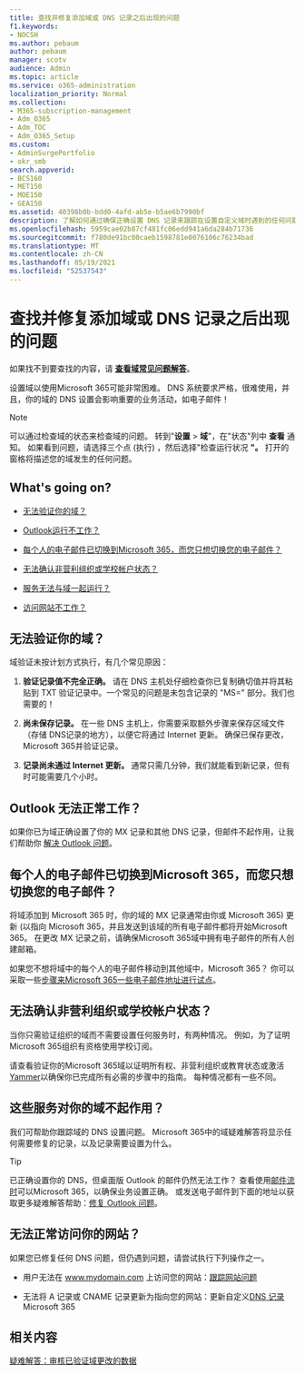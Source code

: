 ```yaml
---
title: 查找并修复添加域或 DNS 记录之后出现的问题
f1.keywords:
- NOCSH
ms.author: pebaum
author: pebaum
manager: scotv
audience: Admin
ms.topic: article
ms.service: o365-administration
localization_priority: Normal
ms.collection:
- M365-subscription-management
- Adm_O365
- Adm_TOC
- Adm_O365_Setup
ms.custom:
- AdminSurgePortfolio
- okr_smb
search.appverid:
- BCS160
- MET150
- MOE150
- GEA150
ms.assetid: 40398b0b-bdd0-4afd-ab5e-b5ae6b7990bf
description: 了解如何通过确保正确设置 DNS 记录来跟踪在设置自定义域时遇到的任何问题。
ms.openlocfilehash: 5959cae02b87cf481fc06edd941a6da284b71736
ms.sourcegitcommit: f780de91bc00caeb1598781e0076106c76234bad
ms.translationtype: MT
ms.contentlocale: zh-CN
ms.lasthandoff: 05/19/2021
ms.locfileid: "52537543"
---
```

# <a name="find-and-fix-issues-after-adding-your-domain-or-dns-records"></a>查找并修复添加域或 DNS 记录之后出现的问题

 如果找不到要查找的内容，请 **[查看域常见问题解答](../setup/domains-faq.yml)**。 
  
设置域以使用Microsoft 365可能非常困难。 DNS 系统要求严格，很难使用，并且，你的域的 DNS 设置会影响重要的业务活动，如电子邮件！

> [!NOTE]
> 可以通过检查域的状态来检查域的问题。 转到"**设置**  >  **域**"，在"状态"列中 **查看** 通知。 如果看到问题，请选择三个点 (执行) ，然后选择"检查运行状况 **"。** 打开的窗格将描述您的域发生的任何问题。
  
## <a name="whats-going-on"></a>What's going on?

- [无法验证你的域？](#cant-verify-your-domain)
    
- [Outlook运行不工作？](#outlook-isnt-working)
    
- [每个人的电子邮件已切换到Microsoft 365，而您只想切换您的电子邮件？](#everyones-email-got-switched-to-microsoft-365-and-you-only-wanted-your-email-to-switch)

- [无法确认非营利组织或学校帐户状态？](#cant-confirm-non-profit-or-school-account-status)

- [服务无法与域一起运行？](#services-not-working-with-your-domain)
    
- [访问网站不工作？](#accessing-your-website-isnt-working)

## <a name="cant-verify-your-domain"></a>无法验证你的域？
<a name="BKMK_verify"> </a>

域验证未按计划方式执行，有几个常见原因：
  
1. **验证记录值不完全正确。** 请在 DNS 主机处仔细检查你已复制确切值并将其粘贴到 TXT 验证记录中。一个常见的问题是未包含记录的 "MS=" 部分。我们也需要的！ 
    
2. **尚未保存记录。** 在一些 DNS 主机上，你需要采取额外步骤来保存区域文件（存储 DNS记录的地方），以便它将通过 Internet 更新。 确保已保存更改，Microsoft 365并验证记录。 
    
3. **记录尚未通过 Internet 更新。** 通常只需几分钟，我们就能看到新记录，但有时可能需要几个小时。 
    
## <a name="outlook-isnt-working"></a>Outlook 无法正常工作？
<a name="BKMK_OutlookBroken"> </a>

如果你已为域正确设置了你的 MX 记录和其他 DNS 记录，但邮件不起作用，让我们帮助你 [解决 Outlook 问题](/exchange/troubleshoot/outlook-connectivity/outlook-connection-issues)。
  
## <a name="everyones-email-got-switched-to-microsoft-365-and-you-only-wanted-your-email-to-switch"></a>每个人的电子邮件已切换到Microsoft 365，而您只想切换您的电子邮件？
<a name="BKMK_EmailSwitched"> </a>

将域添加到 Microsoft 365 时，你的域的 MX 记录通常由你或 Microsoft 365) 更新 (以指向 Microsoft 365，并且发送到该域的所有电子邮件都将开始Microsoft 365。 在更改 MX 记录之前，请确保Microsoft 365域中拥有电子邮件的所有人创建邮箱。
  
如果您不想将域中的每个人的电子邮件移动到其他域中，Microsoft 365？ 你可以采取一些[步骤来Microsoft 365一些电子邮件地址进行试点](../setup/domains-faq.yml)。
  
## <a name="cant-confirm-non-profit-or-school-account-status"></a>无法确认非营利组织或学校帐户状态？
<a name="BKMK_validateAcct"> </a>

当你只需验证组织的域而不需要设置任何服务时，有两种情况。 例如，为了证明Microsoft 365组织有资格使用学校订阅。
  
请查看验证你的Microsoft 365域以证明所有权、非营利组织或教育状态或激活[Yammer](../setup/domains-faq.yml)以确保你已完成所有必需的步骤中的指南。 每种情况都有一些不同。 
  
## <a name="services-not-working-with-your-domain"></a>这些服务对你的域不起作用？
<a name="BKMK_Test"> </a>

我们可帮助你跟踪域的 DNS 设置问题。 Microsoft 365中的域疑难解答将显示任何需要修复的记录，以及记录需要设置为什么。 

> [!TIP]
> 已正确设置你的 DNS，但桌面版 Outlook 的邮件仍然无法工作？ 查看使用[邮件流时](/exchange/mail-flow-best-practices/mail-flow-best-practices)可以Microsoft 365，以确保业务设置正确。 或发送电子邮件到下面的地址以获取更多疑难解答帮助：[修复 Outlook 问题](/exchange/troubleshoot/outlook-connectivity/outlook-connection-issues)。 
  
## <a name="accessing-your-website-isnt-working"></a>无法正常访问你的网站？
<a name="BKMK_Website"> </a>

如果您已修复任何 DNS 问题，但仍遇到问题，请尝试执行下列操作之一。
  
- 用户无法在 www.mydomain.com 上访问您的网站：[跟踪网站问题](../setup/add-domain.md)
    
- 无法将 A 记录或 CNAME 记录更新为指向您的网站：更新自定义[DNS 记录](../setup/add-domain.md)Microsoft 365

## <a name="related-content"></a>相关内容

[疑难解答：审核已验证域更改的数据](/azure/active-directory/reports-monitoring/troubleshoot-audit-data-verified-domain)

